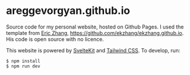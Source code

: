 # areggevorgyan.github.io

Source code for my personal website, hosted on Github Pages. I used the template from [Eric Zhang](https://www.ekzhang.com/), https://github.com/ekzhang/ekzhang.github.io. His code is open source with no licence.

This website is powered by [SvelteKit](https://kit.svelte.dev/) and
[Tailwind CSS](https://tailwindcss.com/). To develop, run:

```sh-session
$ npm install
$ npm run dev
```
